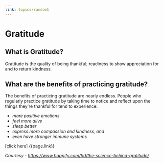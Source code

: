 ```yaml
---
link: topics/random1
---
```

# Gratitude

## What is Gratitude?
Gratitude is the quality of being thankful; readiness to show appreciation for and to return kindness.

## What are the benefits of practicing gratitude?
The benefits of practicing gratitude are nearly endless. People who regularly practice gratitude by taking time to notice and reflect upon the things they're thankful for tend to  experience:

-  _more positive emotions_
-  _feel more alive_
-  _sleep better_
-  _express more compassion and kindness, and_
-  _even have stronger immune systems_ 

[click here] {{page.link}}

_Courtesy - https://www.happify.com/hd/the-science-behind-gratitude/_
